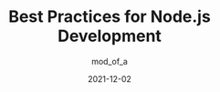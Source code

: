 ---
author: mod_of_a
date: 2021-12-02
publisher: thepracticaldev
tags:
  - nodejs
  - javascript
target_url: https://dev.to/amoled27/best-practices-for-nodejs-development-5ao5
title: Best Practices for Node.js Development
---